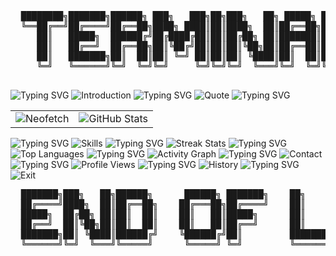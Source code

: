 <div align="center">
  <pre>
  ████████╗███████╗██████╗ ███╗   ███╗██╗███╗   ██╗ █████╗ ██╗     
  ╚══██╔══╝██╔════╝██╔══██╗████╗ ████║██║████╗  ██║██╔══██╗██║     
     ██║   █████╗  ██████╔╝██╔████╔██║██║██╔██╗ ██║███████║██║     
     ██║   ██╔══╝  ██╔══██╗██║╚██╔╝██║██║██║╚██╗██║██╔══██║██║     
     ██║   ███████╗██║  ██║██║ ╚═╝ ██║██║██║ ╚████║██║  ██║███████╗
     ╚═╝   ╚══════╝╚═╝  ╚═╝╚═╝     ╚═╝╚═╝╚═╝  ╚═══╝╚═╝  ╚═╝╚══════╝
  </pre>
</div>

<img src="https://readme-typing-svg.herokuapp.com?font=Ubuntu+Mono&size=25&color=00FF00&background=000000&center=false&vCenter=true&width=800&height=50&lines= jokeruhq@github:~$+whoami" alt="Typing SVG" />

<img src="https://readme-typing-svg.herokuapp.com?font=Ubuntu+Mono&size=20&duration=2000&pause=500&color=00FF00&background=000000&center=false&vCenter=true&width=800&height=50&lines=Hi+there!+I'm+jokeruhq%2C+a+passionate+developer." alt="Introduction" />

<img src="https://readme-typing-svg.herokuapp.com?font=Ubuntu+Mono&size=25&color=00FF00&background=000000&center=false&vCenter=true&width=800&height=50&lines=jokeruhq@github:~$+cat+quote.txt" alt="Typing SVG" />

<img src="https://readme-typing-svg.herokuapp.com?font=Ubuntu+Mono&size=20&duration=3000&pause=1000&color=00FF00&background=000000&center=true&vCenter=true&multiline=true&width=600&height=80&lines=%22The+mind+is+like+a+parachute%3A;it+only+works+if+it's+open%22" alt="Quote" />

<img src="https://readme-typing-svg.herokuapp.com?font=Ubuntu+Mono&size=25&color=00FF00&background=000000&center=false&vCenter=true&width=800&height=50&lines=jokeruhq@github:~$+neofetch" alt="Typing SVG" />

<table>
  <tr>
    <td>
      <img src="https://readme-typing-svg.herokuapp.com?font=Ubuntu+Mono&size=18&duration=1&color=00FF00&background=000000&center=false&vCenter=true&repeat=false&width=400&height=350&lines=jokeruhq@github;-----------------;OS%3A+GitHub+Pro;Host%3A+Developer+Terminal;Kernel%3A+Problem+Solver;Uptime%3A+Since+birth;Packages%3A+Many;Shell%3A+ZSH;DE%3A+VSCode;WM%3A+Focus;Terminal%3A+Life;CPU%3A+Brain+(Overclocked);GPU%3A+Vision+Pro;Memory%3A+High+Capacity" alt="Neofetch" />
    </td>
    <td>
      <img src="https://github-readme-stats.vercel.app/api?username=jokeruhq&show_icons=true&theme=chartreuse-dark&hide_border=true&bg_color=000000&title_color=00FF00&icon_color=00FF00&text_color=00FF00&hide_title=true" alt="GitHub Stats" />
    </td>
  </tr>
</table>

<img src="https://readme-typing-svg.herokuapp.com?font=Ubuntu+Mono&size=25&color=00FF00&background=000000&center=false&vCenter=true&width=800&height=50&lines=jokeruhq@github:~$+ls+-la+skills/" alt="Typing SVG" />

<img src="https://readme-typing-svg.herokuapp.com?font=Ubuntu+Mono&size=18&duration=1&color=00FF00&background=000000&center=false&vCenter=true&repeat=false&multiline=true&width=600&height=250&lines=total+36;drwxr-xr-x++2+jokeruhq+dev++++4096+May+07+2024+.;drwxr-xr-x++5+jokeruhq+dev++++4096+May+07+2024+..;-rwxr-xr-x++1+jokeruhq+dev++++9876+May+07+2024+JavaScript.js;-rwxr-xr-x++1+jokeruhq+dev++++8765+May+07+2024+TypeScript.ts;-rwxr-xr-x++1+jokeruhq+dev++++7654+May+07+2024+React.jsx;-rwxr-xr-x++1+jokeruhq+dev++++6543+May+07+2024+Node.js;-rwxr-xr-x++1+jokeruhq+dev++++5432+May+07+2024+Python.py;-rwxr-xr-x++1+jokeruhq+dev++++4321+May+07+2024+HTML.html;-rwxr-xr-x++1+jokeruhq+dev++++3210+May+07+2024+CSS.css;-rwxr-xr-x++1+jokeruhq+dev++++2109+May+07+2024+Git.git;-rwxr-xr-x++1+jokeruhq+dev++++1098+May+07+2024+Docker.dockerfile;-rwxr-xr-x++1+jokeruhq+dev++++9870+May+07+2024+ProblemSolving.exe" alt="Skills" />

<img src="https://readme-typing-svg.herokuapp.com?font=Ubuntu+Mono&size=25&color=00FF00&background=000000&center=false&vCenter=true&width=800&height=50&lines=jokeruhq@github:~$+htop" alt="Typing SVG" />

<img src="https://github-readme-streak-stats.herokuapp.com/?user=jokeruhq&theme=chartreuse-dark&hide_border=true&background=000000&stroke=00FF00&ring=00FF00&fire=00FF00&currStreakNum=00FF00&sideNums=00FF00&currStreakLabel=00FF00&sideLabels=00FF00&dates=00FF00" alt="Streak Stats" />

<img src="https://readme-typing-svg.herokuapp.com?font=Ubuntu+Mono&size=25&color=00FF00&background=000000&center=false&vCenter=true&width=800&height=50&lines=jokeruhq@github:~$+top+-o+PERCENT" alt="Typing SVG" />

<img src="https://github-readme-stats.vercel.app/api/top-langs/?username=jokeruhq&layout=compact&theme=chartreuse-dark&hide_border=true&bg_color=000000&title_color=00FF00&text_color=00FF00&hide_title=true" alt="Top Languages" />

<img src="https://readme-typing-svg.herokuapp.com?font=Ubuntu+Mono&size=25&color=00FF00&background=000000&center=false&vCenter=true&width=800&height=50&lines=jokeruhq@github:~$+ps+aux+|+grep+activity" alt="Typing SVG" />

<img src="https://github-readme-activity-graph.vercel.app/graph?username=jokeruhq&theme=chartreuse-dark&hide_border=true&bg_color=000000&color=00FF00&line=00FF00&point=00FF00" alt="Activity Graph" />

<img src="https://readme-typing-svg.herokuapp.com?font=Ubuntu+Mono&size=25&color=00FF00&background=000000&center=false&vCenter=true&width=800&height=50&lines=jokeruhq@github:~$+cat+contact.txt" alt="Typing SVG" />

<img src="https://readme-typing-svg.herokuapp.com?font=Ubuntu+Mono&size=18&duration=1&color=00FF00&background=000000&center=false&vCenter=true&repeat=false&multiline=true&width=600&height=150&lines=EMAIL%3A+contact%40jokeruhq.com;TWITTER%3A+%40jokeruhq;LINKEDIN%3A+linkedin.com%2Fin%2Fjokeruhq;GITHUB%3A+github.com%2Fjokeruhq;LOCATION%3A+%2Fhome%2Fjokeruhq;STATUS%3A+Available+for+collaboration" alt="Contact" />

<img src="https://readme-typing-svg.herokuapp.com?font=Ubuntu+Mono&size=25&color=00FF00&background=000000&center=false&vCenter=true&width=800&height=50&lines=jokeruhq@github:~$+curl+-s+https%3A%2F%2Fkomarev.com%2Fghpvc%2F%3Fusername%3Djokeruhq" alt="Typing SVG" />

<img src="https://komarev.com/ghpvc/?username=jokeruhq&style=for-the-badge&color=00FF00&label=VISITORS" alt="Profile Views" />

<img src="https://readme-typing-svg.herokuapp.com?font=Ubuntu+Mono&size=25&color=00FF00&background=000000&center=false&vCenter=true&width=800&height=50&lines=jokeruhq@github:~$+history" alt="Typing SVG" />

<img src="https://readme-typing-svg.herokuapp.com?font=Ubuntu+Mono&size=18&duration=1&color=00FF00&background=000000&center=false&vCenter=true&repeat=false&multiline=true&width=600&height=200&lines=+++1++cd+%2Fhome%2Fjokeruhq;+++2++git+init;+++3++npm+install+life-experience;+++4++git+add+.;+++5++git+commit+-m+%22Initial+commit%22;+++6++while+true%3B+do+code+%26%26+learn+%26%26+grow%3B+done;+++7++git+push+origin+master;+++8++ssh+user%40real-world.com;+++9++sudo+apt-get+update+%26%26+sudo+apt-get+upgrade;++10++exit" alt="History" />

<img src="https://readme-typing-svg.herokuapp.com?font=Ubuntu+Mono&size=25&color=00FF00&background=000000&center=false&vCenter=true&width=800&height=50&lines=jokeruhq@github:~$+exit" alt="Typing SVG" />

<img src="https://readme-typing-svg.herokuapp.com?font=Ubuntu+Mono&size=20&duration=3000&pause=1000&color=00FF00&background=000000&center=true&vCenter=true&width=600&lines=Connection+to+github.com+closed.;Thanks+for+visiting!;Come+back+soon..." alt="Exit" />

<div align="center">
  <pre>
  ███████╗███╗   ██╗██████╗      ██████╗ ███████╗    ██╗     ██╗███╗   ██╗███████╗
  ██╔════╝████╗  ██║██╔══██╗    ██╔═══██╗██╔════╝    ██║     ██║████╗  ██║██╔════╝
  █████╗  ██╔██╗ ██║██║  ██║    ██║   ██║█████╗      ██║     ██║██╔██╗ ██║█████╗  
  ██╔══╝  ██║╚██╗██║██║  ██║    ██║   ██║██╔══╝      ██║     ██║██║╚██╗██║██╔══╝  
  ███████╗██║ ╚████║██████╔╝    ╚██████╔╝██║         ███████╗██║██║ ╚████║███████╗
  ╚══════╝╚═╝  ╚═══╝╚═════╝      ╚═════╝ ╚═╝         ╚══════╝╚═╝╚═╝  ╚═══╝╚══════╝
  </pre>
</div>
